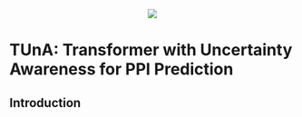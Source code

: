 <p align="center">
  <img src="https://github.com/young-su-ko/TUnA/assets/130201330/7e391c6c-7ddb-469c-a813-866f5650f062">
</p>

# TUnA: Transformer with Uncertainty Awareness for PPI Prediction


## Introduction
